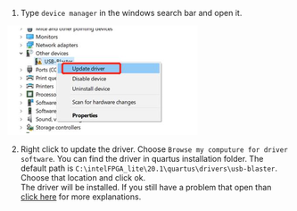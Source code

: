 1. Type `device manager` in the windows search bar and open it.

![usb_driver1.png](/snapshots/fpga_tutorial/usb_driver1.png)

2. Right click to update the driver. Choose `Browse my computure for driver software`. You can find the driver in quartus installation folder. The default path is `C:\intelFPGA_lite\20.1\quartus\drivers\usb-blaster`. Choose that location and click ok.    
The driver will be installed. If you still have a problem that open than [click here](https://www.terasic.com.tw/wiki/Windows_encountered_a_problem_installing_the_drivers_for_your_device) for more explanations.